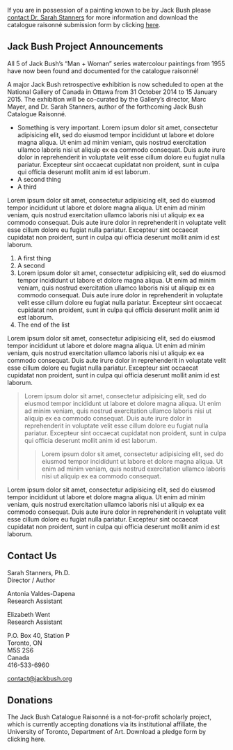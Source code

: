 
If you are in possession of a painting known to be by Jack Bush please [contact
Dr. Sarah Stanners][1] for more information and download the catalogue raisonné
submission form by clicking [here][1].


[1]: mailto:stanners@jackbush.org
[2]: /static/docs/JBCR_Submission_Form.pdf


Jack Bush Project Announcements
-------------------------------

All 5 of Jack Bush’s “Man + Woman” series watercolour paintings from 1955 have
now been found and documented for the catalogue raisonné!

A major Jack Bush retrospective exhibition is now scheduled to open at the
National Gallery of Canada in Ottawa from 31 October 2014 to 15 January 2015.
The exhibition will be co-curated by the Gallery’s director, Marc Mayer, and Dr.
Sarah Stanners, author of the forthcoming Jack Bush Catalogue Raisonné.

- Something is very important. Lorem ipsum dolor sit amet, consectetur
  adipisicing elit, sed do eiusmod tempor incididunt ut labore et dolore magna
  aliqua. Ut enim ad minim veniam, quis nostrud exercitation ullamco laboris
  nisi ut aliquip ex ea commodo consequat. Duis aute irure dolor in
  reprehenderit in voluptate velit esse cillum dolore eu fugiat nulla pariatur.
  Excepteur sint occaecat cupidatat non proident, sunt in culpa qui officia
  deserunt mollit anim id est laborum.
- A second thing
- A third

Lorem ipsum dolor sit amet, consectetur adipisicing elit, sed do eiusmod
tempor incididunt ut labore et dolore magna aliqua. Ut enim ad minim veniam,
quis nostrud exercitation ullamco laboris nisi ut aliquip ex ea commodo
consequat. Duis aute irure dolor in reprehenderit in voluptate velit esse
cillum dolore eu fugiat nulla pariatur. Excepteur sint occaecat cupidatat non
proident, sunt in culpa qui officia deserunt mollit anim id est laborum.

1. A first thing
2. A second
3. Lorem ipsum dolor sit amet, consectetur adipisicing elit, sed do eiusmod
   tempor incididunt ut labore et dolore magna aliqua. Ut enim ad minim veniam,
   quis nostrud exercitation ullamco laboris nisi ut aliquip ex ea commodo
   consequat. Duis aute irure dolor in reprehenderit in voluptate velit esse
   cillum dolore eu fugiat nulla pariatur. Excepteur sint occaecat cupidatat non
   proident, sunt in culpa qui officia deserunt mollit anim id est laborum.
4. The end of the list

Lorem ipsum dolor sit amet, consectetur adipisicing elit, sed do eiusmod
tempor incididunt ut labore et dolore magna aliqua. Ut enim ad minim veniam,
quis nostrud exercitation ullamco laboris nisi ut aliquip ex ea commodo
consequat. Duis aute irure dolor in reprehenderit in voluptate velit esse
cillum dolore eu fugiat nulla pariatur. Excepteur sint occaecat cupidatat non
proident, sunt in culpa qui officia deserunt mollit anim id est laborum.

> Lorem ipsum dolor sit amet, consectetur adipisicing elit, sed do eiusmod
> tempor incididunt ut labore et dolore magna aliqua. Ut enim ad minim veniam,
> quis nostrud exercitation ullamco laboris nisi ut aliquip ex ea commodo
> consequat. Duis aute irure dolor in reprehenderit in voluptate velit esse
> cillum dolore eu fugiat nulla pariatur. Excepteur sint occaecat cupidatat non
> proident, sunt in culpa qui officia deserunt mollit anim id est laborum.
>
> > Lorem ipsum dolor sit amet, consectetur adipisicing elit, sed do eiusmod
> > tempor incididunt ut labore et dolore magna aliqua. Ut enim ad minim veniam,
> > quis nostrud exercitation ullamco laboris nisi ut aliquip ex ea commodo
> > consequat.

Lorem ipsum dolor sit amet, consectetur adipisicing elit, sed do eiusmod
tempor incididunt ut labore et dolore magna aliqua. Ut enim ad minim veniam,
quis nostrud exercitation ullamco laboris nisi ut aliquip ex ea commodo
consequat. Duis aute irure dolor in reprehenderit in voluptate velit esse
cillum dolore eu fugiat nulla pariatur. Excepteur sint occaecat cupidatat non
proident, sunt in culpa qui officia deserunt mollit anim id est laborum.


Contact Us
----------

Sarah Stanners, Ph.D.  
Director / Author

Antonia Valdes-Dapena  
Research Assistant

Elizabeth Went  
Research Assistant

P.O. Box 40, Station P  
Toronto, ON  
M5S 2S6  
Canada  
416-533-6960  

<contact@jackbush.org>


Donations
---------

The Jack Bush Catalogue Raisonné is a not-for-profit scholarly project, which is
currently accepting donations via its institutional affiliate, the University of
Toronto, Department of Art.  Download a pledge form by clicking here.
